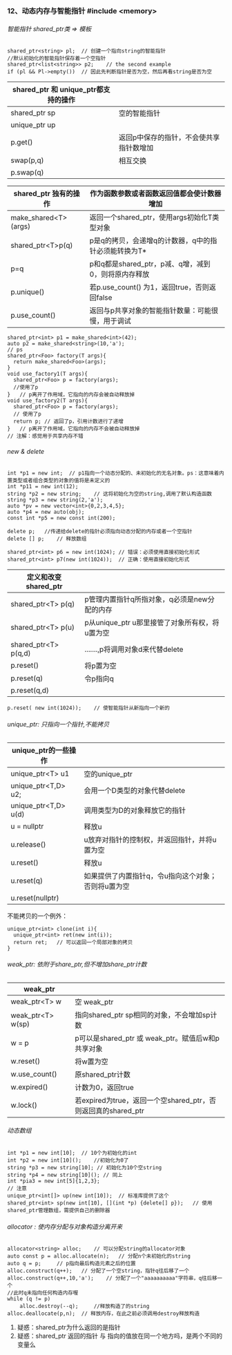 ### 12、动态内存与智能指针  #include \<memory\>

###### 智能指针 shared_ptr类 => 模板

```
shared_ptr<string> pl;	// 创建一个指向string的智能指针
//默认初始化的智能指针保存着一个空指针
shared_ptr<list<string>> p2;	// the second example
if (pl && Pl->empty())	// 因此先判断指针是否为空，然后再看string是否为空
```

| shared_ptr 和 unique_ptr都支持的操作 |                      |
| ----------------------------- | -------------------- |
| shared_ptr<T> sp              | 空的智能指针               |
| unique_ptr<T> up              |                      |
| p.get()                       | 返回p中保存的指针，不会使共享指针数增加 |
| swap(p,q)                     | 相互交换                 |
| p.swap(q)                     |                      |

| shared_ptr 独有的操作        | 作为函数参数或者函数返回值都会使计数器增加              |
| ----------------------- | ---------------------------------- |
| make_shared\<T\> (args) | 返回一个shared_ptr，使用args初始化T类型对象      |
| shared_ptr\<T\>p(q)     | p是q的拷贝，会递增q的计数器，q中的指针必须能转换为T\*     |
| p=q                     | p和q都是shared_ptr，p减、q增，减到0，则将原内存释放  |
| p.unique()              | 若p.use_count() 为1，返回true，否则返回false |
| p.use_count()           | 返回与p共享对象的智能指针数量：可能很慢，用于调试          |

```
shared_ptr<int> p1 = make_shared<int>(42);
auto p2 = make_shared<string>(10,'a');
// ps
shared_ptr<Foo> factory(T args){
  return make_shared<Foo>(args);
}
void use_factory1(T args){
  shared_ptr<Foo> p = factory(args);
  //使用了p
}	// p离开了作用域，它指向的内存会被自动释放掉
void use_factory2(T args){
  shared_ptr<Foo> p = factory(args);
  // 使用了p
  return p;	// 返回了p，引用计数进行了递增
}	// p离开了作用域，它指向的内存不会被自动释放掉
// 注解：感觉用于共享内存不错
```

###### new & delete

```
int *p1 = new int;	// p1指向一个动态分配的、未初始化的无名对象。ps：这意味着内置类型或者组合类型的对象的值将是未定义的
int *p11 = new int(12);
string *p2 = new string;	// 这将初始化为空的string,调用了默认构造函数
string *p3 = new string(2,'a');	 
auto *pv = new vector<int>{0,2,3,4,5};
auto *p4 = new auto(obj);
const int *p5 = new const int(200);

delete p;	//传递给delete的指针必须指向动态分配的内存或者一个空指针
delete [] p;	// 释放数组

shared_ptr<int> p6 = new int(1024);	// 错误：必须使用直接初始化形式
shared_ptr<int> p7(new int(1024));	// 正确：使用直接初始化形式

```

| 定义和改变shared_ptr        |                                |
| ---------------------- | ------------------------------ |
| shared_ptr\<T\> p(q)   | p管理内置指针q所指对象，q必须是new分配的内存      |
| shared_ptr\<T\> p(u)   | p从unique_ptr u那里接管了对象所有权，将u置为空 |
| shared_ptr\<T\> p(q,d) | .......,p将调用对象d来代替delete       |
| p.reset()              | 将p置为空                          |
| p.reset(q)             | 令p指向q                          |
| p.reset(q,d)           |                                |

```
p.reset( new int(1024));	// 使智能指针从新指向一个新的
```

###### unique_ptr: 只指向一个指针,不能拷贝

| unique_ptr的一些操作        |                             |
| ---------------------- | --------------------------- |
| unique_ptr\<T\> u1     | 空的unique_ptr                |
| unique_ptr\<T,D\> u2;  | 会用一个D类型的对象代替delete          |
| unique_ptr\<T,D\> u(d) | 调用类型为D的对象释放它的指针             |
| u = nullptr            | 释放u                         |
| u.release()            | u放弃对指针的控制权，并返回指针，并将u置为空     |
| u.reset()              | 释放u                         |
| u.reset(q)             | 如果提供了内置指针q，令u指向这个对象；否则将u置为空 |
| u.reset(nullptr)       |                             |

不能拷贝的一个例外：

```
unique_ptr<int> clone(int i){
  unique_ptr<int> ret(new int(i));
  return ret;	// 可以返回一个局部对象的拷贝
}
```

###### weak_ptr: 依附于share_ptr,但不增加share_ptr计数

| weak_ptr            |                                          |
| ------------------- | ---------------------------------------- |
| weak_ptr\<T\> w     | 空 weak_ptr                               |
| weak_ptr\<T\> w(sp) | 指向shared_ptr sp相同的对象，不会增加sp计数            |
| w = p               | p可以是shared_ptr 或 weak_ptr。赋值后w和p共享对象     |
| w.reset()           | 将w置为空                                    |
| w.use_count()       | 原shared_ptr计数                            |
| w.expired()         | 计数为0，返回true                              |
| w.lock()            | 若expired为true，返回一个空shared_ptr，否则返回真的shared_ptr |

###### 动态数组

```
int *p1 = new int[10];	// 10个为初始化的int
int *p2 = new int[10]();	//初始化为0了
string *p3 = new string[10]; // 初始化为10个空string
string *p4 = new string[10](); // 同上
int *pia3 = new int[5]{1,2,3};
// 注意
unique_ptr<int[]> up(new int[10]);	// 标准库提供了这个
shared_ptr<int> sp(new int[10], [](int *p) {delete[] p});	// 使用shared_ptr管理数组，需提供自己的删除器
```

###### allocator : 使内存分配与对象构造分离开来

```
allocator<string> alloc;	// 可以分配string的allocator对象
auto const p = alloc.allocate(n);	// 分配n个未初始化的string
auto q = p;		// p指向最后构造元素之后的位置
alloc.construct(q++);	// 分配了一个空string，指针q往后移了一个
alloc.construct(q++,10,'a'); 	// 分配了一个"aaaaaaaaaa"字符串，q往后移一个
//此时q未指向任何构造内存喔
while (q != p)
	alloc.destroy(--q);		//释放构造了的string
alloc.deallocate(p,n);	// 释放内存，在此之前必须调用destroy释放构造
```



1. 疑惑：shared_ptr为什么返回的是指针
2. 疑惑：shared_ptr 返回的指针 与 指向的值放在同一个地方吗，是两个不同的变量么